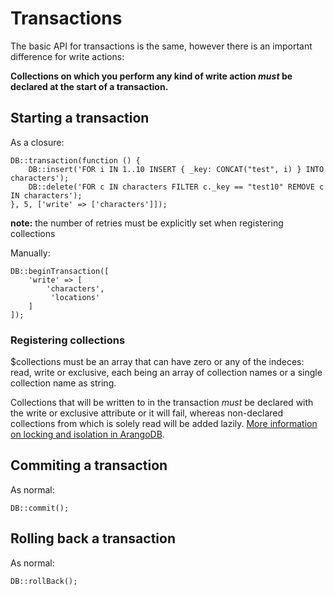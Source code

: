 # Transactions
The basic API for transactions is the same, however there is an important difference for write actions:

**Collections on which you perform any kind of write action _must_ be declared at the start of a transaction.**

## Starting a transaction
As a closure:
```
DB::transaction(function () {
    DB::insert('FOR i IN 1..10 INSERT { _key: CONCAT("test", i) } INTO characters');
    DB::delete('FOR c IN characters FILTER c._key == "test10" REMOVE c IN characters');
}, 5, ['write' => ['characters']]);
```
**note:** the number of retries must be explicitly set when registering collections 

Manually:
```
DB::beginTransaction([
    'write' => [
        'characters',
         'locations'
    ]
]);
```

### Registering collections
$collections must be an array that can have zero or any of the indeces: read, write or exclusive, 
each being an array of collection names or a single collection name as string.

Collections that will be written to in the transaction _must_ be declared with the write or exclusive attribute 
or it will fail, whereas non-declared collections from which is solely read will be added lazily.
[More information on locking and isolation in ArangoDB](https://www.arangodb.com/docs/stable/transactions-locking-and-isolation.html).

## Commiting a transaction
As normal:
```
DB::commit();
```
## Rolling back a transaction
As normal:
```
DB::rollBack();
```